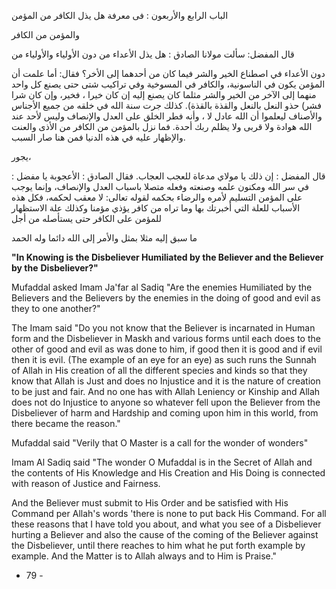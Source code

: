 الباب الرابع والأربعون : فى معرفة هل يذل الكافر من المؤمن 

والمؤمن من الكافر 

قال المفضل: سألت مولانا الصادق : هل يذل الأعداء من دون الأولياء والأولياء من 

دون الأعداء في اصطناع الخير والشر فيما كان من أحدهما إلى الأخر؟ فقال: أما علمت أن المؤمن يكون في الناسونية، والكافر في المسوخية وفي تراكيب شتى حتى يصنع كل واحد منهما إلى الآخر من الخير والشر مثلما كان يصنع إليه إن كان خيرا ، فخير، وإن كان شرا فشر) حذو النعل بالنعل والقذة بالقذة). كذلك جرت سنة الله في خلقه من جميع الأجناس والأصناف ليعلموا أن الله عادل لا ، وأنه فطر الخلق على العدل والإنصاف وليس لأحد عند الله هوادة ولا قربى ولا يظلم ربك أحدة. فما نزل بالمؤمن من الكافر من الأذى والعنت والإظهار عليه في هذه الدنيا فمن هنا صار السبب. 

يجور، 

قال المفضل : إن ذلك يا مولاي مدعاة للعجب العجاب. فقال الصادق : الأعجوبة يا مفضل : في سر الله ومكنون علمه وصنعته وفعله متصلا باسباب العدل والإنصاف، وإنما يوجب على المؤمن التسليم لأمره والرضاء بحكمه لقوله تعالى: لا معقب لحكمه، فكل هذه الأسباب للعلة التي أخبرتك بها وما تراه من كافر يؤذي مؤمنا وكذلك علة الاستظهار للمؤمن على الكافر حتى يستأصله من أجل 

ما سبق إليه مثلا بمثل والأمر إلى الله دائما وله الحمد

**"In Knowing is the Disbeliever Humiliated by the Believer and the Believer by the** **Disbeliever?"**

Mufaddal asked Imam Ja'far al Sadiq "Are the enemies Humiliated by the Believers and the Believers by the enemies in the doing of good and evil as they to one another?"

The Imam said "Do you not know that the Believer is incarnated in Human form and the Disbeliever in Maskh and various forms until each does to the other of good and evil as was done to him, if good then it is good and if evil then it is evil. (The example of an eye for an eye) as such runs the Sunnah of Allah in His creation of all the different species and kinds so that they know that Allah is Just and does no Injustice and it is the nature of creation to be just and fair. And no one has with Allah Leniency or Kinship and Allah does not do Injustice to anyone so whatever fell upon the Believer from the Disbeliever of harm and Hardship and coming upon him in this world, from there became the reason."

Mufaddal said "Verily that O Master is a call for the wonder of wonders"

Imam Al Sadiq said "The wonder O Mufaddal is in the Secret of Allah and the contents of His Knowledge and His Creation and His Doing is connected with reason of Justice and Fairness.

And the Believer must submit to His Order and be satisfied with His Command per Allah's words 'there is none to put back His Command. For all these reasons that I have told you about, and what you see of a Disbeliever hurting a Believer and also the cause of the coming of the Believer against the Disbeliever, until there reaches to him what he put forth example by example. And the Matter is to Allah always and to Him is Praise."

- 79 -
